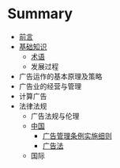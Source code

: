 # Summary

* [前言](README.md)
* [基础知识](chapter1.md)
   * [术语](zhu_yu.md)
   * 发展过程
* 广告运作的基本原理及策略
* 广告业的经营与管理
* 计算广告
* 法律法规
   * 广告法规与伦理
   * [中国](zhong_guo.md)
       * [广告管理条例实施细则](guang_gao_guan_li_tiao_li_shi_shi_xi_ze.md)
       * [广告法](guang_gao_fa.md)
   * 国际


